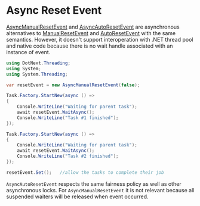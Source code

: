 Async Reset Event
====
[AsyncManualResetEvent](../../api/DotNext.Threading.AsyncManualResetEvent.yml) and [AsyncAutoResetEvent](../../api/DotNext.Threading.AsyncAutoResetEvent.yml) are asynchronous alternatives to [ManualResetEvent](https://docs.microsoft.com/en-us/dotnet/api/system.threading.manualresetevent) and [AutoResetEvent](https://docs.microsoft.com/en-us/dotnet/api/system.threading.autoresetevent) with the same semantics. However, it doesn't support interoperation with .NET thread pool and native code because there is no wait handle associated with an instance of event.

```csharp
using DotNext.Threading;
using System;
using System.Threading;

var resetEvent = new AsyncManualResetEvent(false);

Task.Factory.StartNew(async () =>
{
    Console.WriteLine("Waiting for parent task");
    await resetEvent.WaitAsync();
    Console.WriteLine("Task #1 finished");
});

Task.Factory.StartNew(async () =>
{
    Console.WriteLine("Waiting for parent task");
    await resetEvent.WaitAsync();
    Console.WriteLine("Task #2 finished");
});

resetEvent.Set();   //allow the tasks to complete their job
```

`AsyncAutoResetEvent` respects the same fairness policy as well as other asynchronous locks. For `AsyncManualResetEvent` it is not relevant because all suspended waiters will be released when event occurred.
